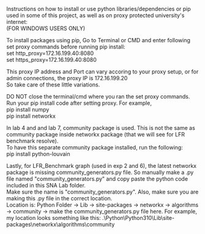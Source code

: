 Instructions on how to install or use python libraries/dependencies or pip used in some of this project, as well as on proxy protected university's internet:  
(FOR WINDOWS USERS ONLY)

To install packages using pip, Go to Terminal or CMD and enter following set proxy commands before running pip install:  
set http_proxy=172.16.199.40:8080  
set https_proxy=172.16.199.40:8080  

This proxy IP address and Port can vary accoring to your proxy setup, or for admin connections, the proxy IP is 172.16.199.20  
So take care of these little variations.  

DO NOT close the terminal/cmd where you ran the set proxy commands. Run your pip install code after setting proxy. For example,  
pip install numpy  
pip install networkx  

In lab 4 and and lab 7, community package is used. This is not the same as community package inside networkx package (that we will see for LFR benchmark resolve).  
To have this separate community package installed, run the following:  
pip install python-louvain  

Lastly, for LFR_Benchmark graph (used in exp 2 and 6), the latest networkx package is missing community_generators.py file. So manually make a .py file named "community_generators.py" and copy paste the python code included in this SNA Lab folder.  
Make sure the name is "community_generators.py". Also, make sure you are making this .py file in the correct location.   
Location is: Python Folder -> Lib -> site-packages -> networkx -> algorithms -> community -> make the community_generators.py file here. 
For example, my location looks something like this: .\Python\Python310\Lib\site-packages\networkx\algorithms\community  
